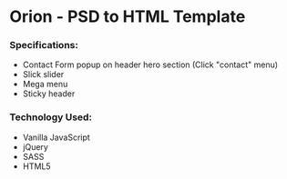 # Orion - PSD to HTML Template

### Specifications:
- Contact Form popup on header hero section (Click "contact" menu)
- Slick slider
- Mega menu
- Sticky header

### Technology Used:
- Vanilla JavaScript
- jQuery
- SASS
- HTML5
